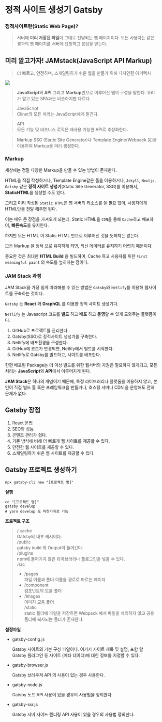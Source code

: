 # 정적 사이트 생성기 Gatsby

### 정적사이트란(Static Web Page)?

> 서버에 **미리 저장된 파일**이 그대로 전달되는 웹 페이지이다. 모든 사용자는 같은 결과의 웹 페이지를 서버에 요청하고 응답을 받는다.

## 미리 알고가자! JAMstack(JavaScript API Markup)

> 더 빠르고, 안전하며, 스케일링하기 쉬운 웹을 만들기 위해 디자인된 아키텍처

![](https://cdn.inflearn.com/public/files/courses/326897/units/75995/0a45a363-2b26-4848-bdc9-a6d05bbe367c/gatsby-lecture-1-1-2.png)

> **JavaScript**와 **API** 그리고 **Markup**만으로 이루어진 웹의 구성을 말한다. 우리가 알고 있는 SPA과는 비슷하지만 다르다.

> JavaScript  
> Clinet의 모든 처리는 JavaScript에게 맡긴다.

> API  
> 모든 기능 및 비즈니스 로직은 재사용 가능한 API로 추상화한다.

> Markup
> SSG (Static Site Generator)나 Template Engine(Webpack 등)을 이용하여 Markup을 미리 생성한다.

### Markup

세상에는 정말 다양한 Markup을 만들 수 있는 방법이 존재한다.

HTML을 직접 작성하거나, Template Engine같은 툴을 이용하거나, `Jekyll`, `Nextjs`, `Gatsby` 같은 **정적 사이트 생성기**(Static Site Generator, SSG)를 이용해서, **StaticHTML**을 생성할 수도 있다.

그리고 미리 작성된 `Static HTML`은 웹 서버의 리소스를 쓸 필요 없이, 사용자에게 HTML만을 전달 해주면 된다.

이는 매우 큰 장점을 가져오게 되는데, Static HTML을 `CDN`을 통해 `Cache`하고 배포하여, **빠른속도**를 유지한다.

하지만 모든 HTML 이 Static HTML 만으로 이루어진 것을 뜻하지는 않는다.

모든 Markup 을 정적 으로 유지하게 되면, 최신 데이터를 유지하기 어렵기 때문이다.

중요한 것은 최대한 **HTML Build** 을 빌드하여, Cache 하고 사용자를 위한 `First meaningful paint` 의 속도를 높히자는 점이다.

### JAM Stack 과정

JAM Stack을 가장 쉽게 따라해볼 수 있는 방법은 `Gatsby`와 `Netlify`를 이용해 웹사이트를 구축하는 것이다.

`Gatsby` 는 **React** 와 **GraphQL** 를 이용한 정적 사이트 생성기다.

`Netlify` 는 Javascript 코드를 **빌드** 하고 **배포** 하고 **운영**할 수 있게 도와주는 플랫폼이다.

1. GitHub로 프로젝트를 관리한다.
2. Gatsby(SSG)로 정적사이트 생성기를 구축한다.
3. Netlify에 배포환경을 구성한다.
4. GitHub에 코드가 변경되면, Netlify에서 빌드를 시작한다.
5. Netlify로 Gatsby를 빌드하고, 사이트를 배포한다.

한편 배포된 Package는 더 이상 빌드를 위한 웹서버의 자원은 필요하지 않게되고, 모든 처리는 **JavaScript**와 **API**에서 이루어지게 된다.

**JAM Stack**은 하나의 개념이기 때문에, 특정 라이브러리나 플랫폼을 이용하지 않고, 본인이 직접 빌드 툴 혹은 프레임워크을 만들거나, 호스팅 서버나 CDN 을 운영해도 전혀 문제가 없다.

## Gatsby 장점

1. React 문법
2. SEO와 성능
3. 콘텐츠 관리가 쉽다.
4. 기존 방식에 비해 더 빠르게 웹 사이트를 제공할 수 있다.
5. 안전한 웹 사이트를 제공할 수 있다.
6. 스케일링하기 쉬운 웹 사이트를 제공할 수 있다.

## Gatsby 프로젝트 생성하기

```
npx gatsby-cli new "[프로젝트 명]"
```

**실행**

```
cd "[프로젝트 명]"
gatsby develop
# yarn develop 도 마찬가지로 가능
```

**프로젝트 구조**

> /.cache  
> Gatsby의 내부 캐시이다.  
> /public  
> gatsby build 의 Output이 들어간다.  
> /plugins  
> npm에 들어가지 않은 라이브러리나 플로그인을 넣을 수 있다.  
> /src
>
> - /pages  
>   파일 이름과 폴더 이름을 경로로 따르는 페이지
> - /component  
>   컴포넌트의 모음 폴더
> - /images  
>    이미지 모음 폴더  
>    /static  
>    static 폴더에 파일을 저장하면 Webpack 에서 파일을 처리하지 않고 공용 폴더에 복사되는 폴더가 존재한다.

**설정파일**

- gatsby-config.js

  Gatsby 사이트의 기본 구성 파일이다.
  여기서 사이트 제목 및 설명, 포함 할 Gatsby 플러그인 등 사이트 (메타 데이터)에 대한 정보를 지정할 수 있다.

- gatsby-browser.js

  Gatsby 브라우저 API 의 사용이 있는 경우 사용한다.

- gatsby-node.js

  Gatsby 노드 API 사용이 있을 경우의 사용법을 정의한다.

- gatsby-ssr.js

  Gatsby 서버 사이드 렌더링 API 사용이 있을 경우의 사용법 정의한다.
